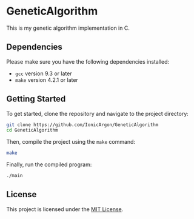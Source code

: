 # GeneticAlgorithm

This is my genetic algorithm implementation in C.

## Dependencies

Please make sure you have the following dependencies installed:

- `gcc` version 9.3 or later
- `make` version 4.2.1 or later

## Getting Started

To get started, clone the repository and navigate to the project directory:

```bash
git clone https://github.com/IonicArgon/GeneticAlgorithm
cd GeneticAlgorithm
```

Then, compile the project using the `make` command:

```bash
make
```

Finally, run the compiled program:

```bash
./main
```

## License

This project is licensed under the [MIT License](LICENSE).
